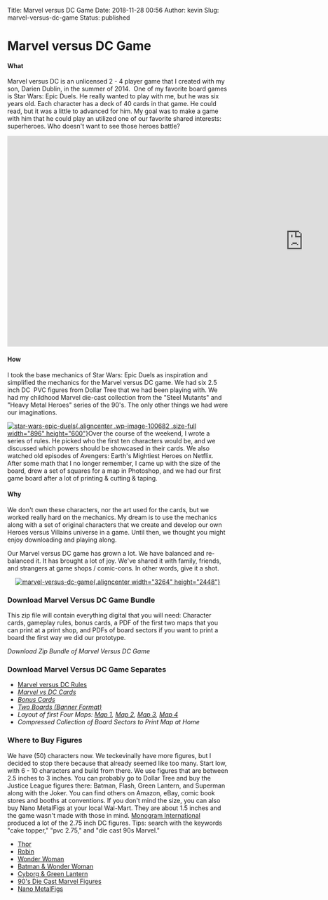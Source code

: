 Title: Marvel versus DC Game
Date: 2018-11-28 00:56
Author: kevin
Slug: marvel-versus-dc-game
Status: published

Marvel versus DC Game
=====================

#### What

Marvel versus DC is an unlicensed 2 - 4 player game that I created with my son, Darien Dublin, in the summer of 2014.  One of my favorite board games is Star Wars: Epic Duels. He really wanted to play with me, but he was six years old. Each character has a deck of 40 cards in that game. He could read, but it was a little to advanced for him. My goal was to make a game with him that he could play an utilized one of our favorite shared interests: superheroes. Who doesn't want to see those heroes battle?

<iframe src="https://www.youtube.com/embed/e8K1m6SCRz4" width="1349" height="480" frameborder="0" allowfullscreen="allowfullscreen"></iframe>

#### How

I took the base mechanics of Star Wars: Epic Duels as inspiration and simplified the mechanics for the Marvel versus DC game. We had six 2.5 inch DC  PVC figures from Dollar Tree that we had been playing with. We had my childhood Marvel die-cast collection from the "Steel Mutants" and "Heavy Metal Heroes" series of the 90's. The only other things we had were our imaginations.

[![star-wars-epic-duels](http://kevindublin.com/wp-content/uploads/2018/11/Epic-Duels.jpg){.aligncenter .wp-image-100682 .size-full width="896" height="600"}](https://boardgamegeek.com/boardgame/3284/star-wars-epic-duels)Over the course of the weekend, I wrote a series of rules. He picked who the first ten characters would be, and we discussed which powers should be showcased in their cards. We also watched old episodes of Avengers: Earth's Mightiest Heroes on Netflix. After some math that I no longer remember, I came up with the size of the board, drew a set of squares for a map in Photoshop, and we had our first game board after a lot of printing & cutting & taping.

#### Why

We don't own these characters, nor the art used for the cards, but we worked really hard on the mechanics. My dream is to use the mechanics along with a set of original characters that we create and develop our own Heroes versus Villains universe in a game. Until then, we thought you might enjoy downloading and playing along.

Our Marvel versus DC game has grown a lot. We have balanced and re-balanced it. It has brought a lot of joy. We've shared it with family, friends, and strangers at game shops / comic-cons. In other words, give it a shot.

<p>
<center>

[![marvel-versus-dc-game](http://kevindublin.com/wp-content/uploads/2018/11/Marvel-versus-DC-Game-at-Gamescape.jpg){.aligncenter width="3264" height="2448"}](https://www.gamescapesf.com/)

</center>
</p>

### Download Marvel Versus DC Game Bundle

This zip file will contain everything digital that you will need: Character cards, gameplay rules, bonus cards, a PDF of the first two maps that you can print at a print shop, and PDFs of board sectors if you want to print a board the first way we did our prototype.

*Download Zip Bundle of Marvel Versus DC Game*

### Download Marvel Versus DC Game Separates

-   [Marvel versus DC Rules](http://kevindublin.com/wp-content/uploads/2018/11/Marvel-vs-DC-Rules.pdf)
-   *[Marvel vs DC Cards](http://kevindublin.com/wp-content/uploads/2018/11/Marvel-vs-DC-Cards.pdf)*
-   *[Bonus Cards](http://kevindublin.com/wp-content/uploads/2018/11/Bonus-Cards.pdf)*
-   *[Two Boards (Banner Format)](http://kevindublin.com/wp-content/uploads/2018/11/Banner-Boards.pdf)*
-   *Layout of first Four Maps: [Map 1](http://kevindublin.com/wp-content/uploads/2018/11/Marvel-vs-DC-Board.jpg), [Map 2](http://kevindublin.com/wp-content/uploads/2018/11/Marvel-vs-DC-Board-2.jpg), [Map 3](http://kevindublin.com/wp-content/uploads/2018/11/Marvel-vs-DC-Board-3.jpg), [Map 4](http://kevindublin.com/wp-content/uploads/2018/11/Marvel-vs-DC-Board-4.jpg)*
-   *Compressed Collection of Board Sectors to Print Map at Home*

### Where to Buy Figures

We have (50) characters now. We teckevinally have more figures, but I decided to stop there because that already seemed like too many. Start low, with 6 - 10 characters and build from there. We use figures that are between 2.5 inches to 3 inches. You can probably go to Dollar Tree and buy the Justice League figures there: Batman, Flash, Green Lantern, and Superman along with the Joker. You can find others on Amazon, eBay, comic book stores and booths at conventions. If you don't mind the size, you can also buy Nano MetalFigs at your local Wal-Mart. They are about 1.5 inches and the game wasn't made with those in mind. [Monogram International](https://www.monogramdirect.com/products-by-license/dc-comics/diorama-figures/diorama-figures.html) produced a lot of the 2.75 inch DC figures. Tips: search with the keywords "cake topper," "pvc 2.75," and "die cast 90s Marvel."

-   [Thor](https://www.amazon.com/gp/product/B007EYK1DG?)
-   [Robin](https://www.amazon.com/DC-Robin-2-75-PVC-Figure/dp/B00ABDC37Y/)
-   [Wonder Woman](https://www.amazon.com/DC-Wonder-Woman-2-75-Figure/dp/B00ABDC0SQ/)
-   [Batman & Wonder Woman](https://www.amazon.com/Justice-League-Wonder-Batman-Figurines/dp/B06X3SBBCB)
-   [Cyborg & Green Lantern](https://www.amazon.com/Pacific-Hero-Portal-Booster-Lantern/dp/B00IWO241E/)
-   [90's Die Cast Marvel Figures](https://www.ebay.com/sch/i.html?_from=R40&_trksid=m570.l1313&_nkw=marvel+die+cast+90s+figures)
-   [Nano MetalFigs](https://www.amazon.com/Jada-Metalfigs-Bizarro-Batgirl-Catwoman/dp/B079YKZL53/)
